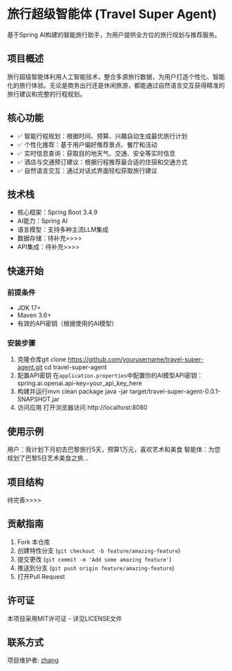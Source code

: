 # 旅行超级智能体 (Travel Super Agent)

基于Spring AI构建的智能旅行助手，为用户提供全方位的旅行规划与推荐服务。

## 项目概述

旅行超级智能体利用人工智能技术，整合多源旅行数据，为用户打造个性化、智能化的旅行体验。无论是商务出行还是休闲旅游，都能通过自然语言交互获得精准的旅行建议和完整的行程规划。


## 核心功能

- ✅ 智能行程规划：根据时间、预算、兴趣自动生成最优旅行计划
- ✅ 个性化推荐：基于用户偏好推荐景点、餐厅和活动
- ✅ 实时信息查询：获取目的地天气、交通、安全等实时信息
- ✅ 酒店与交通预订建议：根据行程推荐最合适的住宿和交通方式
- ✅ 自然语言交互：通过对话式界面轻松获取旅行建议

## 技术栈

- 核心框架：Spring Boot 3.4.9
- AI能力：Spring AI
- 语言模型：支持多种主流LLM集成
- 数据存储：待补充>>>>
- API集成：待补充>>>>

## 快速开始

### 前提条件

- JDK 17+
- Maven 3.6+
- 有效的API密钥（根据使用的AI模型）

### 安装步骤

1. 克隆仓库git clone https://github.com/yourusername/travel-super-agent.git
   cd travel-super-agent
2. 配置API密钥
   在`application.properties`中配置你的AI模型API密钥：spring.ai.openai.api-key=your_api_key_here
3. 构建并运行mvn clean package
   java -jar target/travel-super-agent-0.0.1-SNAPSHOT.jar
4. 访问应用
   打开浏览器访问 http://localhost:8080

## 使用示例
用户：我计划下月初去巴黎旅行5天，预算1万元，喜欢艺术和美食
智能体：为您规划了巴黎5日艺术美食之旅...
## 项目结构
待完善>>>>
## 贡献指南

1. Fork 本仓库
2. 创建特性分支 (`git checkout -b feature/amazing-feature`)
3. 提交更改 (`git commit -m 'Add some amazing feature'`)
4. 推送到分支 (`git push origin feature/amazing-feature`)
5. 打开Pull Request

## 许可证

本项目采用MIT许可证 - 详见LICENSE文件

## 联系方式

项目维护者: [zhang](2960885715@qq.com)
